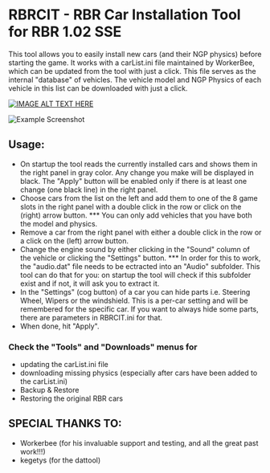 RBRCIT - RBR Car Installation Tool for RBR 1.02 SSE
===================================================================

This tool allows you to easily install new cars (and their NGP physics)
before starting the game. It works with a carList.ini file maintained 
by WorkerBee, which can be updated from the tool with just a click.
This file serves as the internal "database" of vehicles.
The vehicle model and NGP Physics of each vehicle in this list 
can be downloaded with just a click.

[![IMAGE ALT TEXT HERE](http://img.youtube.com/vi/Kd8T38kvY_A/0.jpg)](http://www.youtube.com/watch?v=Kd8T38kvY_A)

![Example Screenshot](https://rawgit.com/zissakos/RBRCIT/master/rbrcit.png)


## Usage:
- On startup the tool reads the currently installed cars and 
  shows them in the right panel in gray color. Any change you make 
  will be displayed in black. The "Apply" button will be enabled only 
  if there is at least one change (one black line) in the right panel.
- Choose cars from the list on the left and add them to one of the 
  8 game slots in the right panel with a double click in the row or 
  click on the (right) arrow button.
  *** You can only add vehicles that you have both the model and physics.
- Remove a car from the right panel with either a double click in 
  the row or a click on the (left) arrow button.
- Change the engine sound by either clicking in the "Sound" column of 
  the vehicle or clicking the "Settings" button.
  *** In order for this to work, the "audio.dat" file needs to be 
  ectracted into an "Audio" subfolder. This tool can do that 
  for you: on startup the tool will check if this subfolder exist and 
  if not, it will ask you to extract it.
- In the "Settings" (cog button) of a car you can hide parts 
  i.e. Steering Wheel, Wipers or the windshield. This is a per-car 
  setting and will be remembered for the specific car. If you want to 
  always hide some parts, there are parameters in RBRCIT.ini for that.
- When done, hit "Apply".

### Check the "Tools" and "Downloads" menus for 
 - updating the carList.ini file
 - downloading missing physics (especially after cars have been 
   added to the carList.ini)
 - Backup & Restore
 - Restoring the original RBR cars

 
## SPECIAL THANKS TO:
 - Workerbee (for his invaluable support and testing, and all the great past work!!!)
 - kegetys (for the dattool)
